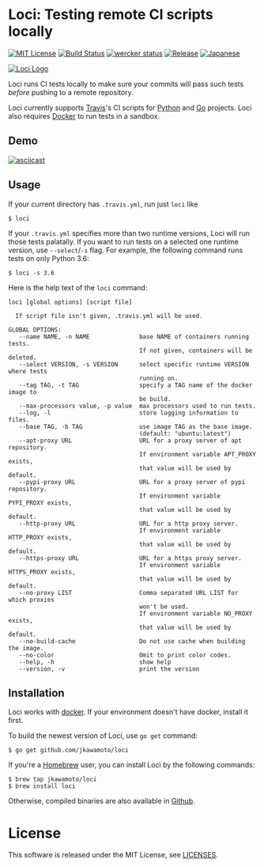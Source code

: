 # Loci: Testing remote CI scripts locally
[![MIT License](https://img.shields.io/badge/license-MIT-blue.svg?style=flat)](LICENSE)
[![Build Status](https://travis-ci.org/jkawamoto/loci.svg?branch=master)](https://travis-ci.org/jkawamoto/loci)
[![wercker status](https://app.wercker.com/status/25b462a013ed96bf51254862938e7659/s/master "wercker status")](https://app.wercker.com/project/byKey/25b462a013ed96bf51254862938e7659)
[![Release](https://img.shields.io/badge/release-0.5.1-brightgreen.svg)](https://github.com/jkawamoto/loci/releases/tag/v0.5.1)
[![Japanese](https://img.shields.io/badge/qiita-%E6%97%A5%E6%9C%AC%E8%AA%9E-brightgreen.svg)](http://qiita.com/jkawamoto/items/a409dd9cd6e63034aa28)

[![Loci Logo](https://jkawamoto.github.io/loci/img/image.png)](https://jkawamoto.github.io/loci/)

Loci runs CI tests locally to make sure your commits will pass such tests
*before* pushing to a remote repository.

Loci currently supports [Travis](https://travis-ci.org/)'s CI scripts
for [Python](https://www.python.org/) and [Go](https://golang.org/) projects.
Loci also requires [Docker](https://www.docker.com/) to run tests in a sandbox.

## Demo
[![asciicast](https://asciinema.org/a/YGjZzFBlteajYOEoUug1GVSRj.png)](https://asciinema.org/a/YGjZzFBlteajYOEoUug1GVSRj)

## Usage
If your current directory has `.travis.yml`, run just `loci` like

```shell
$ loci
```

If your `.travis.yml` specifies more than two runtime versions, Loci will run
those tests palatally. If you want to run tests on a selected one runtime
version, use `--select`/`-s` flag. For example, the following command runs tests
on only Python 3.6:

```shell
$ loci -s 3.6
```  

Here is the help text of the `loci` command:

~~~
loci [global options] [script file]

  If script file isn't given, .travis.yml will be used.

GLOBAL OPTIONS:
   --name NAME, -n NAME              base NAME of containers running tests.
                                     If not given, containers will be deleted.
   --select VERSION, -s VERSION      select specific runtime VERSION where tests
                                     running on.
   --tag TAG, -t TAG                 specify a TAG name of the docker image to
                                     be build.
   --max-processors value, -p value  max processors used to run tests.
   --log, -l                         store logging information to files.
   --base TAG, -b TAG                use image TAG as the base image.
                                     (default: "ubuntu:latest")
   --apt-proxy URL                   URL for a proxy server of apt repository.
                                     If environment variable APT_PROXY exists,
                                     that value will be used by default.
   --pypi-proxy URL                  URL for a proxy server of pypi repository.
                                     If environment variable PYPI_PROXY exists,
                                     that value will be used by default.
   --http-proxy URL                  URL for a http proxy server.
                                     If environment variable HTTP_PROXY exists,
                                     that value will be used by default.
   --https-proxy URL                 URL for a https proxy server.
                                     If environment variable HTTPS_PROXY exists,
                                     that value will be used by default.
   --no-proxy LIST                   Comma separated URL LIST for which proxies
                                     won't be used.
                                     If environment variable NO_PROXY exists,
                                     that value will be used by default.
   --no-build-cache                  Do not use cache when building the image.
   --no-color                        Omit to print color codes.
   --help, -h                        show help
   --version, -v                     print the version
~~~


## Installation
Loci works with [docker](https://www.docker.com/).
If your environment doesn't have docker, install it first.

To build the newest version of Loci, use `go get` command:

```shell
$ go get github.com/jkawamoto/loci
```

If you're a [Homebrew](http://brew.sh/) user, you can install Loci by
the following commands:

```shell
$ brew tap jkawamoto/loci
$ brew install loci
```

Otherwise, compiled binaries are also available in
[Github](https://github.com/jkawamoto/loci/releases).


# License
This software is released under the MIT License, see [LICENSES](LICENSES.md).

